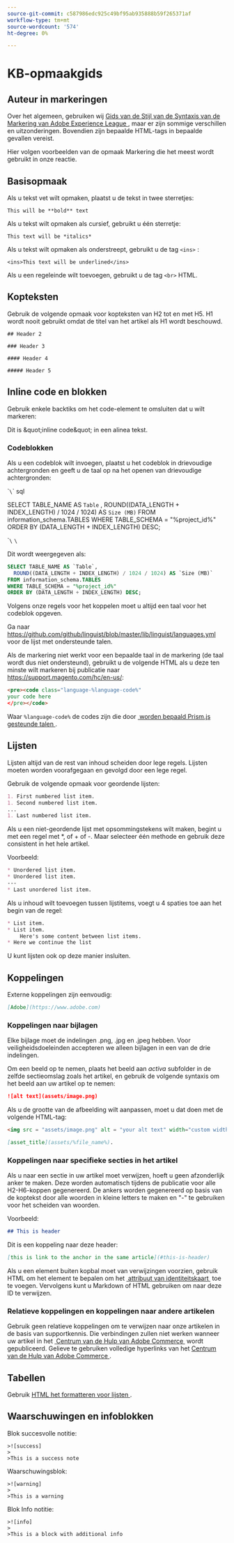 ```yaml
---
source-git-commit: c587986edc925c49bf95ab935888b59f265371af
workflow-type: tm+mt
source-wordcount: '574'
ht-degree: 0%

---
```

# KB-opmaakgids

## Auteur in markeringen

Over het algemeen, gebruiken wij [&#x200B; Gids van de Stijl van de Syntaxis van de Markering van Adobe Experience League &#x200B;](https://experienceleague.adobe.com/docs/authoring-guide-exl/using/markdown/syntax-style-guide.html?lang=nl-NL), maar er zijn sommige verschillen en uitzonderingen. Bovendien zijn bepaalde HTML-tags in bepaalde gevallen vereist.

Hier volgen voorbeelden van de opmaak Markering die het meest wordt gebruikt in onze reactie.

## Basisopmaak

Als u tekst vet wilt opmaken, plaatst u de tekst in twee sterretjes:

`This will be **bold** text`

Als u tekst wilt opmaken als cursief, gebruikt u één sterretje:

`This text will be *italics*`

Als u tekst wilt opmaken als onderstreept, gebruikt u de tag `<ins>` :

`<ins>This text will be underlined</ins>`

Als u een regeleinde wilt toevoegen, gebruikt u de tag `<br>` HTML.


## Kopteksten

Gebruik de volgende opmaak voor kopteksten van H2 tot en met H5. H1 wordt nooit gebruikt omdat de titel van het artikel als H1 wordt beschouwd.

`## Header 2 `

`### Header 3 `

`#### Header 4`

`##### Header 5`

## Inline code en blokken

Gebruik enkele backtiks om het code-element te omsluiten dat u wilt markeren:

Dit is \&quot;inline code\&quot; in een alinea tekst.

### Codeblokken

Als u een codeblok wilt invoegen, plaatst u het codeblok in drievoudige achtergronden en geeft u de taal op na het openen van drievoudige achtergronden:

\``\`\` sql

SELECT TABLE_NAME AS `Table` ,
ROUND((DATA_LENGTH + INDEX_LENGTH) / 1024 / 1024) AS `Size (MB)`
FROM information_schema.TABLES
WHERE TABLE_SCHEMA = &quot;%project_id%&quot;
ORDER BY (DATA_LENGTH + INDEX_LENGTH) DESC;

\``\` `\`

Dit wordt weergegeven als:

```sql
SELECT TABLE_NAME AS `Table`,
  ROUND((DATA_LENGTH + INDEX_LENGTH) / 1024 / 1024) AS `Size (MB)`
FROM information_schema.TABLES
WHERE TABLE_SCHEMA = "%project_id%"
ORDER BY (DATA_LENGTH + INDEX_LENGTH) DESC;
```

Volgens onze regels voor het koppelen moet u altijd een taal voor het codeblok opgeven.

Ga naar https://github.com/github/linguist/blob/master/lib/linguist/languages.yml voor de lijst met ondersteunde talen.

Als de markering niet werkt voor een bepaalde taal in de markering (de taal wordt dus niet ondersteund), gebruikt u de volgende HTML als u deze ten minste wilt markeren bij publicatie naar https://support.magento.com/hc/en-us/:

```html
<pre><code class="language-%language-code%"
your code here
</pre></code>
```

Waar ``%language-code%`` de codes zijn die door [&#x200B; worden bepaald Prism.js gesteunde talen &#x200B;](https://prismjs.com/#supported-languages).

## Lijsten

Lijsten altijd van de rest van inhoud scheiden door lege regels. Lijsten moeten worden voorafgegaan en gevolgd door een lege regel.

Gebruik de volgende opmaak voor geordende lijsten:

```markdown
1. First numbered list item.
1. Second numbered list item.
...
1. Last numbered list item.
```

Als u een niet-geordende lijst met opsommingstekens wilt maken, begint u met een regel met *, of + of -. Maar selecteer één methode en gebruik deze consistent in het hele artikel.

Voorbeeld:

```markdown
* Unordered list item.
* Unordered list item.
---
* Last unordered list item.
```

Als u inhoud wilt toevoegen tussen lijstitems, voegt u 4 spaties toe aan het begin van de regel:

```markdown
* List item.
* List item.
    Here's some content between list items.
* Here we continue the list
```

U kunt lijsten ook op deze manier insluiten.

## Koppelingen

Externe koppelingen zijn eenvoudig:

```markdown
[Adobe](https://www.adobe.com)
```

### Koppelingen naar bijlagen

Elke bijlage moet de indelingen .png, .jpg en .jpeg hebben. Voor veiligheidsdoeleinden accepteren we alleen bijlagen in een van de drie indelingen.

Om een beeld op te nemen, plaats het beeld aan *activa* subfolder in de zelfde sectieomslag zoals het artikel, en gebruik de volgende syntaxis om het beeld aan uw artikel op te nemen:

```markdown
![alt text](assets/image.png)
```

Als u de grootte van de afbeelding wilt aanpassen, moet u dat doen met de volgende HTML-tag:

```html
<img src = "assets/image.png" alt = "your alt text" width="custom width, ex: 250px">
```

```markdown
[asset_title](assets/%file_name%).
```

### Koppelingen naar specifieke secties in het artikel

Als u naar een sectie in uw artikel moet verwijzen, hoeft u geen afzonderlijk anker te maken. Deze worden automatisch tijdens de publicatie voor alle H2-H6-koppen gegenereerd. De ankers worden gegenereerd op basis van de koptekst door alle woorden in kleine letters te maken en &quot;-&quot; te gebruiken voor het scheiden van woorden.

Voorbeeld:

```markdown
## This is header
```

Dit is een koppeling naar deze header:

```markdown
[this is link to the anchor in the same article](#this-is-header)
```

Als u een element buiten kopbal moet van verwijzingen voorzien, gebruik HTML om het element te bepalen om het [&#x200B; attribuut van identiteitskaart &#x200B;](https://www.w3schools.com/html/html_id.asp) toe te voegen. Vervolgens kunt u Markdown of HTML gebruiken om naar deze ID te verwijzen.

### Relatieve koppelingen en koppelingen naar andere artikelen

Gebruik geen relatieve koppelingen om te verwijzen naar onze artikelen in de basis van supportkennis. Die verbindingen zullen niet werken wanneer uw artikel in het [&#x200B; Centrum van de Hulp van Adobe Commerce &#x200B;](https://support.magento.com/hc/en-us) wordt gepubliceerd.
Gelieve te gebruiken volledige hyperlinks van het [&#x200B; Centrum van de Hulp van Adobe Commerce &#x200B;](https://support.magento.com/hc/en-us).


## Tabellen

Gebruik [&#x200B; HTML het formatteren voor lijsten &#x200B;](https://www.w3schools.com/html/html_tables.asp).


## Waarschuwingen en infoblokken

Blok succesvolle notitie:

```
>![success]
>
>This is a success note
```

Waarschuwingsblok:

```
>![warning]
>
>This is a warning
```

Blok Info notitie:

```
>![info]
>
>This is a block with additional info
```
